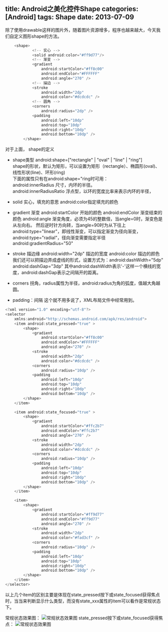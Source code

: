 title: Android之美化控件Shape
categories: [Android]
tags: Shape
date: 2013-07-09
---

除了使用drawable这样的图片外，随着图片资源增多，程序也越来越大，今天我们自定义图形shape的方法。

```java
	<shape>
            <!-- 实心 -->
            <solid android:color="#ff9d77"/>
            <!-- 渐变 -->
            <gradient
                android:startColor="#ff8c00"
                android:endColor="#FFFFFF"
                android:angle="270" />
            <!-- 描边 -->
            <stroke
                android:width="2dp"
                android:color="#dcdcdc" />
            <!-- 圆角 -->
            <corners
                android:radius="2dp" />
            <padding
                android:left="10dp"
                android:top="10dp"
                android:right="10dp"
                android:bottom="10dp" />
        </shape>
```
<!--more-->
对于上面， shape的定义
* shape类型
android:shape=["rectangle" | "oval" | "line" | "ring"]  
shape的形状，默认为矩形，可以设置为矩形（rectangle）、椭圆形(oval)、线性形状(line)、环形(ring)  
下面的属性只有在android:shape="ring时可用：  
android:innerRadius  尺寸，内环的半径。  
android:innerRadiusRatio 浮点型，以环的宽度比率来表示内环的半径，  

* solid
实心，填充的意思
android:color指定填充的颜色

* gradient
渐变
android:startColor 开始的颜色
android:endColor 渐变结束的颜色
android:angle 渐变角度，必须为45的整数倍，当angle=0时，渐变色是从左向右。 然后逆时针方向转，当angle=90时为从下往上
android:type="linear"，即线性渐变，可以指定渐变为径向渐变，android:type="radial"，径向渐变需要指定半径android:gradientRadius="50"

* stroke
描边缘
android:width="2dp" 描边的宽度
android:color 描边的颜色
我们还可以把描边弄成虚线的形式，设置方式为：android:dashWidth="5dp" android:dashGap="3dp"
其中android:dashWidth表示'-'这样一个横线的宽度，android:dashGap表示之间隔开的距离。

* corners
拐角，radius属性为半径，android:radius为角的弧度，值越大角越圆。

* padding：间隔
这个就不用多说了，XML布局文件中经常用到。

```java
<?xml version="1.0" encoding="utf-8"?>
<selector
    xmlns:android="http://schemas.android.com/apk/res/android">
    <item android:state_pressed="true" >
        <shape>
            <gradient
                android:startColor="#ff8c00"
                android:endColor="#FFFFFF"
                android:angle="270" />
            <stroke
                android:width="2dp"
                android:color="#dcdcdc" />
            <corners
                android:radius="10dp" />
            <padding
                android:left="10dp"
                android:top="10dp"
                android:right="10dp"
                android:bottom="10dp" />
        </shape>
    </item>

    <item android:state_focused="true" >
        <shape>
            <gradient
                android:startColor="#ffc2b7"
                android:endColor="#ffc2b7"
                android:angle="270" />
            <stroke
                android:width="2dp"
                android:color="#dcdcdc" />
            <corners
                android:radius="10dp" />
            <padding
                android:left="10dp"
                android:top="10dp"
                android:right="10dp"
                android:bottom="10dp" />
        </shape>
    </item>

    <item>       
        <shape>
            <gradient
                android:startColor="#ff9d77"
                android:endColor="#ff9d77"
                android:angle="270" />
            <stroke
                android:width="2dp"
                android:color="#fad3cf" />
            <corners
                android:radius="10dp" />
            <padding
                android:left="10dp"
                android:top="10dp"
                android:right="10dp"
                android:bottom="10dp" />
        </shape>
    </item>
</selector>
```
以上几个item的区别主要是体现在state_pressed按下或state_focused获得焦点时，当当来判断显示什么类型，而没有state_xxx属性的item可以看作是常规状态下。

常规状态效果图：
![常规状态效果图](http://wuxiaolong.qiniudn.com/2013-07-09-shape-1.png)
state_pressed按下或state_focused获得焦点：
![常规状态效果图](http://wuxiaolong.qiniudn.com/2013-07-09-shape-2.png)
